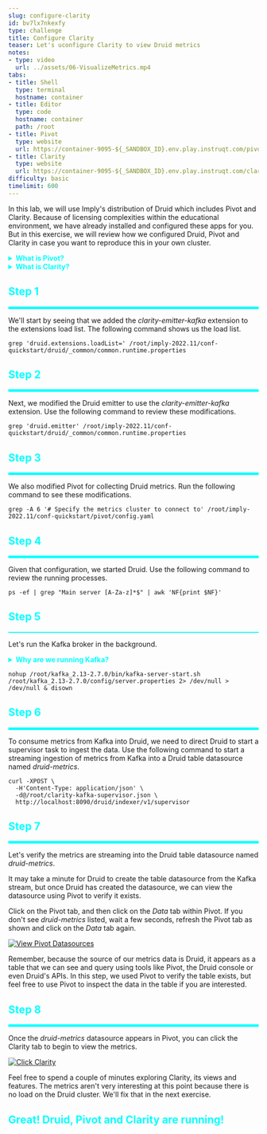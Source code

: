 ```yaml
---
slug: configure-clarity
id: bv7lx7nkexfy
type: challenge
title: Configure Clarity
teaser: Let's uconfigure Clarity to view Druid metrics
notes:
- type: video
  url: ../assets/06-VisualizeMetrics.mp4
tabs:
- title: Shell
  type: terminal
  hostname: container
- title: Editor
  type: code
  hostname: container
  path: /root
- title: Pivot
  type: website
  url: https://container-9095-${_SANDBOX_ID}.env.play.instruqt.com/pivot/home
- title: Clarity
  type: website
  url: https://container-9095-${_SANDBOX_ID}.env.play.instruqt.com/clarity
difficulty: basic
timelimit: 600
---
```


In this lab, we will use Imply's distribution of Druid which includes Pivot and Clarity.
Because of licensing complexities within the educational environment, we have already installed and configured these apps for you.
But in this exercise, we will review how we configured Druid, Pivot and Clarity in case you want to reproduce this in your own cluster.

<details>
  <summary style="color:cyan"><b>What is Pivot?</b></summary>
<hr style="background-color:cyan">
Pivot Imply's product that provides highly interactive Druid data querying and visualization.
Read more <a href="https://imply.io/imply-pivot/" target="_blank">here</a>.
<hr style="background-color:cyan">
</details>


<details>
  <summary style="color:cyan"><b>What is Clarity?</b></summary>
<hr style="background-color:cyan">
Clarity is Imply's product for interactively analyzing and visualizing Druid metrics.
Read more <a href="https://imply.io/performance-monitoring/" target="_blank">here</a>.
<hr style="background-color:cyan">
</details>


<h2 style="color:cyan">Step 1</h2><hr style="color:cyan;background-color:cyan;height:5px">

We'll start by seeing that we added the _clarity-emitter-kafka_ extension to the extensions load list.
The following command shows us the load list.

```
grep 'druid.extensions.loadList=' /root/imply-2022.11/conf-quickstart/druid/_common/common.runtime.properties
```

<h2 style="color:cyan">Step 2</h2><hr style="color:cyan;background-color:cyan;height:5px">

Next, we modified the Druid emitter to use the _clarity-emitter-kafka_ extension.
Use the following command to review these modifications.

```
grep 'druid.emitter' /root/imply-2022.11/conf-quickstart/druid/_common/common.runtime.properties
```

<h2 style="color:cyan">Step 3</h2><hr style="color:cyan;background-color:cyan;height:5px">

We also modified Pivot for collecting Druid metrics.
Run the following command to see these modifications.

```
grep -A 6 '# Specify the metrics cluster to connect to' /root/imply-2022.11/conf-quickstart/pivot/config.yaml
```

<h2 style="color:cyan">Step 4</h2><hr style="color:cyan;background-color:cyan;height:5px">

Given that configuration, we started Druid.
Use the following command to review the running processes.

```
ps -ef | grep "Main server [A-Za-z]*$" | awk 'NF{print $NF}'
```

<h2 style="color:cyan">Step 5</h2><hr style="color:cyan;background-color:cyan;height:2px">

Let's run the Kafka broker in the background.

<details>
  <summary style="color:cyan"><b>Why are we running Kafka?</b></summary>
<hr style="background-color:cyan">
Given our configuration, Druid will emit metrics to a Kafka topic named <i>druid-metrics</i>.
Then, we will ingest these metrics from the topic back into Druid.
<br><br>
In our case for training purposes, we will use a single Druid server both to emit and to ingest metrics.
In a production environment, you would want to set up a separate Druid cluster to ingest metrics only.
This two-cluster configuration reduces load on the main production cluster and also does not contaminate the metrics with metrics-related activity.
So in a production environment, Kafka forms a metrics bridge between the two Druid clusters.
<hr style="background-color:cyan">
</details>


```
nohup /root/kafka_2.13-2.7.0/bin/kafka-server-start.sh /root/kafka_2.13-2.7.0/config/server.properties 2> /dev/null > /dev/null & disown
```

<h2 style="color:cyan">Step 6</h2><hr style="color:cyan;background-color:cyan;height:5px">

To consume metrics from Kafka into Druid, we need to direct Druid to start a supervisor task to ingest the data.
Use the following command to start a streaming ingestion of metrics from Kafka into a Druid table datasource named _druid-metrics_.

```
curl -XPOST \
  -H'Content-Type: application/json' \
  -d@/root/clarity-kafka-supervisor.json \
  http://localhost:8090/druid/indexer/v1/supervisor
```


<h2 style="color:cyan">Step 7</h2><hr style="color:cyan;background-color:cyan;height:5px">

Let's verify the metrics are streaming into the Druid table datasource named _druid-metrics_.


It may take a minute for Druid to create the table datasource from the Kafka stream, but once Druid has created the datasource, we can view the datasource using Pivot to verify it exists.

Click on the Pivot tab, and then click on the _Data_ tab within Pivot.
If you don't see _druid-metrics_ listed, wait a few seconds, refresh the Pivot tab as shown and click on the _Data_ tab again.

<a href="#img-7">
  <img alt="View Pivot Datasources" src="../assets/ViewPivotDatasources.png" />
</a>
<a href="#" class="lightbox" id="img-7">
  <img alt="View Pivot Datasources" src="../assets/ViewPivotDatasources.png" />
</a>

Remember, because the source of our metrics data is Druid, it appears as a table that we can see and query using tools like Pivot, the Druid console or even Druid's APIs.
In this step, we used Pivot to verify the table exists, but feel free to use Pivot to inspect the data in the table if you are interested.

<h2 style="color:cyan">Step 8</h2><hr style="color:cyan;background-color:cyan;height:5px">

Once the _druid-metrics_ datasource appears in Pivot, you can click the Clarity tab to begin to view the metrics.

<a href="#img-8">
  <img alt="Click Clarity" src="../assets/ClickClarity.png" />
</a>
<a href="#" class="lightbox" id="img-8">
  <img alt="Click Clarity" src="../assets/ClickClarity.png" />
</a>


Feel free to spend a couple of minutes exploring Clarity, its views and features.
The metrics aren't very interesting at this point because there is no load on the Druid cluster.
We'll fix that in the next exercise.

<h2 style="color:cyan">Great! Druid, Pivot and Clarity are running!</h2>



<style type="text/css" rel="stylesheet">
.lightbox { display: none; position: fixed; justify-content: center; align-items: center; z-index: 999; top: 0; left: 0; right: 0; bottom: 0; padding: 1rem; background: rgba(0, 0, 0, 0.8); }
.lightbox:target { display: flex; }
.lightbox img { max-height: 100% }
.thumbnail:hover {
    position:fixed;
    top:-25px;
    left:-35px;
    width:500px;
    height:auto;
    display:block;
    z-index:999;
}
</style>
